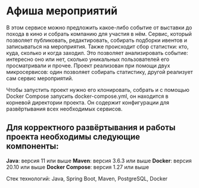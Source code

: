 # Афиша мероприятий

В этом сервисе можно предложить какое-либо событие от выставки до похода в кино и собрать компанию для участия в нём. Сервис, который позволяет публиковать, редактировать, собирать подборки ивентов и записываться на мероприятия.
Также происходит сбор статистки: кто, куда, сколько и когда заходил. Это позволяет анализировать событие: интересно оно или нет, сколько уникальных пользователей его просматривали и прочее.
Проект реализован при помощи двух микросервисов: один позволяет собирать статистику, другой реализует сам сервис мероприятий.

Чтобы запустить проект нужно его клонировать, собрать и с помощью Docker Compose запусить docker-compose.yml, он находится в корневой директории проекта. Он содержит конфигурации для развёртывания всех необходимых сервисов.

Для корректного развёртывания и работы проекта необходимы следующие компоненты:
-
**Java**: версия 11 или выше
**Maven**: версия 3.6.3 или выше
**Docker**: версия 20.10 или выше
**Docker Compose**: версия 1.27 или выше

Стек технологий: Java, Spring Boot, Maven, PostgreSQL, Docker

